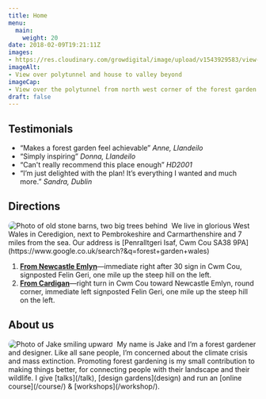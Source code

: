 ```yaml
---
title: Home
menu: 
  main:
    weight: 20
date: 2018-02-09T19:21:11Z
images: 
- https://res.cloudinary.com/growdigital/image/upload/v1543929583/view-42802795151.jpg
imageAlt: 
- View over polytunnel and house to valley beyond
imageCap:
- View over the polytunnel from north west corner of the forest garden
draft: false
--- 
```


## Testimonials

* “Makes a forest garden feel achievable” _Anne, Llandeilo_
* “Simply inspiring” _Donna, Llandeilo_
* “Can't really recommend this place enough” _HD2001_
* “I’m just delighted with the plan! It’s everything I wanted and much more.” _Sandra, Dublin_

## Directions

<img src="https://res.cloudinary.com/growdigital/image/upload/w_94/v1552512310/barns-quare-30666693438.jpg" style="float:left; border-radius: 47px; margin-right: 0.5rem;" alt="Photo of old stone barns, two big trees behind">
We live in glorious West Wales in Ceredigion, next to Pembrokeshire and Carmarthenshire and 7 miles from the sea. Our address is [Penralltgeri Isaf, Cwm Cou SA38&nbsp;9PA](https://www.google.co.uk/search?&q=forest+garden+wales)

1. **[From Newcastle Emlyn](https://binged.it/2DSTVAJ)**—immediate right after 30 sign in Cwm Cou, signposted Felin Geri, one mile up the steep hill on the left.
2. **[From Cardigan](https://binged.it/2DSwGqh)**—right turn in Cwm Cou toward Newcastle Emlyn, round corner, immediate left signposted Felin Geri, one mile up the steep hill on the left.

## About us

<img src="https://res.cloudinary.com/growdigital/image/upload/w_94/v1572195912/jake-smile.jpg" style="float:left; border-radius: 47px; margin-right: 0.5rem;" alt="Photo of Jake smiling upward">
My name is Jake and I’m a forest gardener and designer. Like all sane people, I’m concerned about the climate crisis and mass extinction. Promoting forest gardening is my small contribution to making things better, for connecting people with their landscape and their wildlife.  I give [talks](/talk), [design gardens](design) and run an [online course](/course/) & [workshops](/workshop/).
